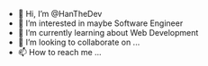 - 👋 Hi, I’m @HanTheDev
- 👀 I’m interested in maybe Software Engineer
- 🌱 I’m currently learning about Web Development
- 💞️ I’m looking to collaborate on ...
- 📫 How to reach me ...

<!---
HanTheDev/HanTheDev is a ✨ special ✨ repository because its `README.md` (this file) appears on your GitHub profile.
You can click the Preview link to take a look at your changes.
--->
